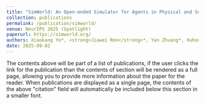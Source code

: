 ```yaml
---
title: "SimWorld: An Open-ended Simulator for Agents in Physical and Social Worlds"
collection: publications
permalink: /publication/simworld/
venue: NeurIPS 2025 (Spotlight)
paperurl: https://simworld.org/
authors: Xiaokang Ye*, <strong>Jiawei Ren</strong>*, Yan Zhuang*, Xuhong He, Yiming Liang, Yiqing Yang, Xianrui Zhong, Mrinaal Dogra, Eric Liu, Kevin Benavente, Rajiv Mandya Nagaraju, Dhruv Vivek Sharma, Ziqiao Ma, Tianmin Shu†, Zhiting Hu†, Lianhui Qin†
date: 2025-09-02
---
```

The contents above will be part of a list of publications, if the user clicks the link for the publication than the contents of section will be rendered as a full page, allowing you to provide more information about the paper for the reader. When publications are displayed as a single page, the contents of the above "citation" field will automatically be included below this section in a smaller font.
